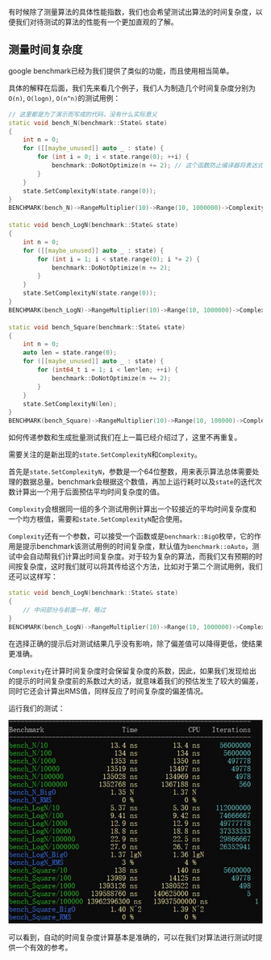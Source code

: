 有时候除了测量算法的具体性能指数，我们也会希望测试出算法的时间复杂度，以便我们对待测试的算法的性能有一个更加直观的了解。

## 测量时间复杂度

google benchmark已经为我们提供了类似的功能，而且使用相当简单。

具体的解释在后面，我们先来看几个例子，我们人为制造几个时间复杂度分别为`O(n)`, `O(logn)`, `O(n^n)`的测试用例：

```c++
// 这里都是为了演示而写成的代码，没有什么实际意义
static void bench_N(benchmark::State& state)
{
    int n = 0;
    for ([[maybe_unused]] auto _ : state) {
        for (int i = 0; i < state.range(0); ++i) {
            benchmark::DoNotOptimize(n += 2); // 这个函数防止编译器将表达式优化，会略微降低一些性能
        }
    }
    state.SetComplexityN(state.range(0));
}
BENCHMARK(bench_N)->RangeMultiplier(10)->Range(10, 1000000)->Complexity();

static void bench_LogN(benchmark::State& state)
{
    int n = 0;
    for ([[maybe_unused]] auto _ : state) {
        for (int i = 1; i < state.range(0); i *= 2) {
            benchmark::DoNotOptimize(n += 2);
        }
    }
    state.SetComplexityN(state.range(0));
}
BENCHMARK(bench_LogN)->RangeMultiplier(10)->Range(10, 1000000)->Complexity();

static void bench_Square(benchmark::State& state)
{
    int n = 0;
    auto len = state.range(0);
    for ([[maybe_unused]] auto _ : state) {
        for (int64_t i = 1; i < len*len; ++i) {
            benchmark::DoNotOptimize(n += 2);
        }
    }
    state.SetComplexityN(len);
}
BENCHMARK(bench_Square)->RangeMultiplier(10)->Range(10, 100000)->Complexity();
```

如何传递参数和生成批量测试我们在上一篇已经介绍过了，这里不再重复。

需要关注的是新出现的`state.SetComplexityN`和`Complexity`。

首先是`state.SetComplexityN`，参数是一个64位整数，用来表示算法总体需要处理的数据总量。benchmark会根据这个数值，再加上运行耗时以及`state`的迭代次数计算出一个用于后面预估平均时间复杂度的值。

`Complexity`会根据同一组的多个测试用例计算出一个较接近的平均时间复杂度和一个均方根值，需要和`state.SetComplexityN`配合使用。

`Complexity`还有一个参数，可以接受一个函数或是`benchmark::BigO`枚举，它的作用是提示benchmark该测试用例的时间复杂度，默认值为`benchmark::oAuto`，测试中会自动帮我们计算出时间复杂度。对于较为复杂的算法，而我们又有预期的时间按复杂度，这时我们就可以将其传给这个方法，比如对于第二个测试用例，我们还可以这样写：

```c++
static void bench_LogN(benchmark::State& state)
{
    // 中间部分与前面一样，略过
}
BENCHMARK(bench_LogN)->RangeMultiplier(10)->Range(10, 1000000)->Complexity(benchmark::oLogN);
```

在选择正确的提示后对测试结果几乎没有影响，除了偏差值可以降得更低，使结果更准确。

`Complexity`在计算时间复杂度时会保留复杂度的系数，因此，如果我们发现给出的提示的时间复杂度前的系数过大的话，就意味着我们的预估发生了较大的偏差，同时它还会计算出RMS值，同样反应了时间复杂度的偏差情况。

运行我们的测试：

![complexity](../../images/c++benchmark/complexity.jpg)

可以看到，自动的时间复杂度计算基本是准确的，可以在我们对算法进行测试时提供一个有效的参考。
